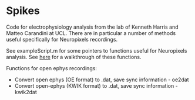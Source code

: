 # Spikes
Code for electrophysiology analysis from the lab of Kenneth Harris and Matteo Carandini at UCL. There are in particular a number of methods useful specifically for Neuropixels recordings.

See exampleScript.m for some pointers to functions useful for Neuropixels analysis. See [here](https://github.com/cortex-lab/neuropixels/wiki/Other_analysis_methods) for a walkthrough of these functions. 

Functions for open ephys recordings:
* Convert open ephys (OE format) to .dat, save sync information - oe2dat
* Convert open-ephys (KWIK format) to .dat, save sync information - kwik2dat

